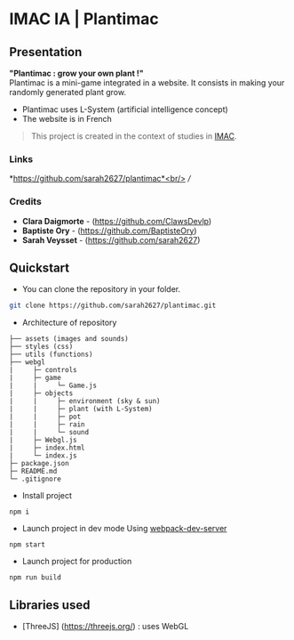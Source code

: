 # IMAC IA | Plantimac

## Presentation

**"Plantimac : grow your own plant !"**  
Plantimac is a mini-game integrated in a website. It consists in making your randomly generated plant grow.
* Plantimac uses L-System (artificial intelligence concept)
* The website is in French

>This project is created in the context of studies in [IMAC](https://www.ingenieur-imac.fr/).

###  Links
*https://github.com/sarah2627/plantimac*<br/>
*/*

###  Credits
* **Clara Daigmorte** - (https://github.com/ClawsDevlp)
* **Baptiste Ory** - (https://github.com/BaptisteOry)
* **Sarah Veysset** - (https://github.com/sarah2627)

## Quickstart

- You can clone the repository in your folder.

```bash
git clone https://github.com/sarah2627/plantimac.git
```

- Architecture of repository
````
├── assets (images and sounds)
├── styles (css)
├── utils (functions)
├── webgl
|     ├─ controls
|     ├─ game
|     |     └─ Game.js 
|     ├─ objects
|     |     ├─ environment (sky & sun)
|     |     ├─ plant (with L-System)
|     |     ├─ pot
|     |     ├─ rain
|     |     └─ sound
|     ├─ Webgl.js
|     ├─ index.html
|     └─ index.js
├─ package.json
├─ README.md
└─ .gitignore
````

- Install project
```console
npm i
```
- Launch project in dev mode
Using [webpack-dev-server](https://github.com/webpack/webpack-dev-server)
```console
npm start
```
- Launch project for production
```console
npm run build
```

## Libraries used
* [ThreeJS] (https://threejs.org/) : uses WebGL
